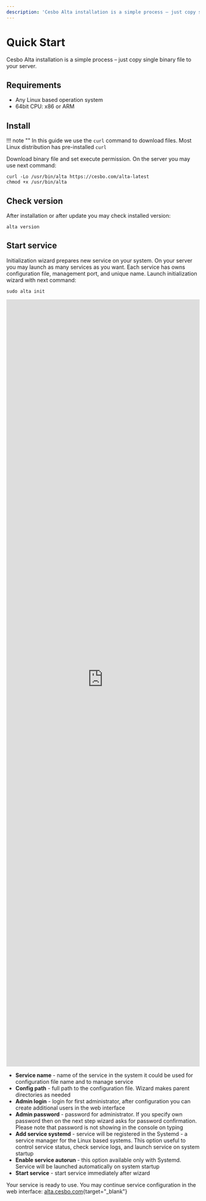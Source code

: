 ```yaml
---
description: 'Cesbo Alta installation is a simple process – just copy single binary file to your server'
---
```


# Quick Start

Cesbo Alta installation is a simple process – just copy single binary file to your server.

## Requirements

- Any Linux based operation system
- 64bit CPU: x86 or ARM

## Install

!!! note ""
    In this guide we use the `curl` command to download files.
    Most Linux distribution has pre-installed `curl`

Download binary file and set execute permission. On the server you may use next command:

```
curl -Lo /usr/bin/alta https://cesbo.com/alta-latest
chmod +x /usr/bin/alta
```

## Check version

After installation or after update you may check installed version:

```
alta version
```

## Start service

Initialization wizard prepares new service on your system. On your server you may launch as many services as you want. Each service has owns configuration file, management port, and unique name. Launch initialization wizard with next command:

```
sudo alta init
```

<div style="position: relative; padding-top: 50vh;"><iframe src="https://customer-jmuojszo6d9hxk3k.cloudflarestream.com/7148481fadc65b275ecdab0c1235bf0d/iframe?poster=https%3A%2F%2Fcustomer-jmuojszo6d9hxk3k.cloudflarestream.com%2F7148481fadc65b275ecdab0c1235bf0d%2Fthumbnails%2Fthumbnail.jpg%3Ftime%3D28s%26height%3D600" style="border: none; position: absolute; top: 0; left: 0; height: 100%; width: 100%;" allow="accelerometer; gyroscope; autoplay; encrypted-media; picture-in-picture;" allowfullscreen="true"></iframe></div>

- **Service name** - name of the service in the system it could be used for configuration file name and to manage service
- **Config path** - full path to the configuration file. Wizard makes parent directories as needed
- **Admin login** - login for first administrator, after configuration you can create additional users in the web interface
- **Admin password** - password for administrator. If you specify own password then on the next step wizard asks for password confirmation. Please note that password is not showing in the console on typing
- **Add service systemd** - service will be registered in the Systemd - a service manager for the Linux based systems. This option useful to control service status, check service logs, and launch service on system startup
- **Enable service autorun** - this option available only with Systemd. Service will be launched automatically on system startup
- **Start service** - start service immediately after wizard

Your service is ready to use. You may continue service configuration in the web interface: [alta.cesbo.com](https://alta.cesbo.com){target="_blank"}
